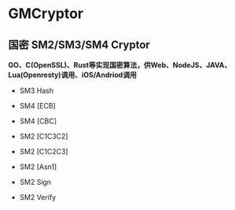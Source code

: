 # GMCryptor
## 国密 SM2/SM3/SM4 Cryptor

**GO、C(OpenSSL)、Rust等实现国密算法，供Web、NodeJS、JAVA、Lua(Openresty)调用、iOS/Andriod调用**

- SM3 Hash

- SM4 [ECB]

- SM4 [CBC]

- SM2 [C1C3C2]

- SM2 [C1C2C3]

- SM2 [Asn1]

- SM2 Sign

- SM2 Verify

